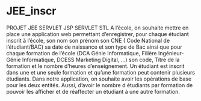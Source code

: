 # JEE_inscr
PROJET JEE SERVLET JSP SERVLET STL
A l’école, on souhaite mettre en place une application web permettant d’enregistrer, pour chaque
étudiant inscrit à l’école, son nom son prénom son CNE ( Code National de l’étudiant/BAC) sa
date de naissance et son type de Bac ainsi que pour chaque formation de l’école (DCA Génie
Informatique, Filière Ingénieur- Génie Informatique, DCESS Marketing Digital, …) son code,
Titre de la formation et le nombre d’heures d’enseignement.
Un étudiant est inscrit dans une et une seule formation et qu’une formation peut contenir plusieurs
étudiants.
Dans notre application, on souhaite avoir les opérations de base pour les deux entités. Aussi, d’avoir
le nombre d étudiants par formation de pouvoir les afficher et de réaffecter un étudiant à une autre
formation.
